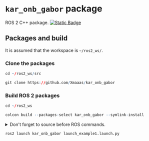 # `kar_onb_gabor` package
ROS 2 C++ package.  [![Static Badge](https://img.shields.io/badge/ROS_2-Humble-34aec5)](https://docs.ros.org/en/humble/)
## Packages and build

It is assumed that the workspace is `~/ros2_ws/`.

### Clone the packages
``` r
cd ~/ros2_ws/src
```
``` r
git clone https://github.com/Xmaaas/kar_onb_gabor
```

### Build ROS 2 packages
``` r
cd ~/ros2_ws
```
``` r
colcon build --packages-select kar_onb_gabor --symlink-install
```

<details>
<summary> Don't forget to source before ROS commands.</summary>

``` bash
source ~/ros2_ws/install/setup.bash
```
</details>

``` r
ros2 launch kar_onb_gabor launch_example1.launch.py
```

